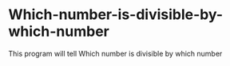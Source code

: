 # Which-number-is-divisible-by-which-number
This program will tell Which number is divisible by which number
